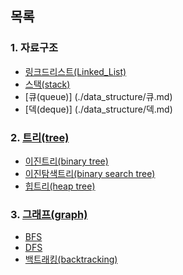 ## 목록
### 1. 자료구조
- [링크드리스트(Linked_List)](./data_structure/링크드리스트.md)
- [스택(stack)](./data_structure/스택.md)
- [큐(queue)] (./data_structure/큐.md)
- [덱(deque)] (./data_structure/덱.md)
### 2. [트리(tree)](./tree/트리.md)
- [이진트리(binary tree)](./tree/이진트리.md)
- [이진탐색트리(binary search tree)](./tree/이진탐색트리.md)
- [힙트리(heap tree)](./tree/힙트리.md)
### 3. [그래프(graph)](./graph/그래프.md)
- [BFS](./graph/BFS.md)
- [DFS](./graph/DFS.md)
- [백트래킹(backtracking)](./graph/백트래킹.md)